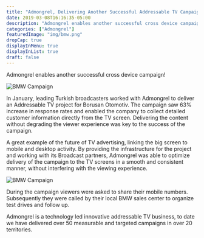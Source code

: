 ```yaml
---
title: "Admongrel, Delivering Another Successful Addressable TV Campaign!"
date: 2019-03-08T16:16:35-05:00
description: "Admongrel enables another successful cross device campaign!"
categories: ["Admongrel"]
featuredImage: "img/bmw.png"
dropCap: true
displayInMenu: true
displayInList: true
draft: false
---
```



Admongrel enables another successful cross device campaign!


![BMW Campaign](/img/bmw2.png)

In January, leading Turkish broadcasters worked with Admongrel to deliver an Addressable TV project for Borusan Otomotiv. The campaign saw 63% increase in response rates and enabled the company to collect detailed customer information directly from the TV screen. Delivering the content without degrading the viewer experience was key to the success of the campaign.

A great example of the future of TV advertising, linking the big screen to mobile and desktop activity.
By providing the infrastructure for the project and working with its Broadcast partners,  Admongrel was able to optimize delivery of the campaign to the TV screens in a smooth and consistent manner, without interfering with the viewing experience.

![BMW Campaign](/img/bmw3.png)

During the  campaign viewers were asked to share their mobile numbers. Subsequently they were called by their local BMW sales center to organize test drives and follow up.

Admongrel is a technology led innovative addressable TV business, to date we have delivered over 50  measurable and targeted campaigns in over 20 territories.
